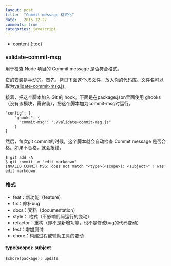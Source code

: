 ```yaml
---
layout: post
title:  "Commit message 格式化"
date:   2015-12-27
comments: true
categories: javascript
---
```


* content
{:toc}

### validate-commit-msg 

用于检查 Node 项目的 Commit message 是否符合格式。

它的安装是手动的。首先，拷贝下面这个JS文件，放入你的代码库。文件名可以取为[validate-commit-msg.js](https://github.com/kentcdodds/validate-commit-msg/blob/master/index.js)。

接着，把这个脚本加入 Git 的 hook。下面是在package.json里面使用 ghooks（没有该模块，需安装），把这个脚本加为commit-msg时运行。

	"config": {
		"ghooks": {
		  "commit-msg": "./validate-commit-msg.js"
		}
	}
	
然后，每次git commit的时候，这个脚本就会自动检查 Commit message 是否合格。如果不合格，就会报错。

	$ git add -A 
	$ git commit -m "edit markdown" 
	INVALID COMMIT MSG: does not match "<type>(<scope>): <subject>" ! was: edit markdown

### 格式
* feat：新功能（feature）
* fix：修补bug
* docs：文档（documentation）
* style： 格式（不影响代码运行的变动）
* refactor：重构（即不是新增功能，也不是修改bug的代码变动）
* test：增加测试
* chore：构建过程或辅助工具的变动
	
	
#### type(scope): subject
	
	$chore(package): update
